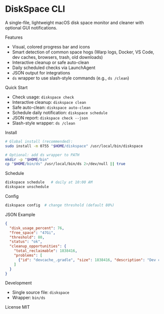 # DiskSpace CLI

A single-file, lightweight macOS disk space monitor and cleaner with optional GUI notifications.

Features
- Visual, colored progress bar and icons
- Smart detection of common space hogs (Warp logs, Docker, VS Code, dev caches, browsers, trash, old downloads)
- Interactive cleanup or safe auto-clean
- Daily scheduled checks via LaunchAgent
- JSON output for integrations
- `ds` wrapper to use slash-style commands (e.g., `ds /clean`)

Quick Start
- Check usage: `diskspace check`
- Interactive cleanup: `diskspace clean`
- Safe auto-clean: `diskspace auto-clean`
- Schedule daily notification: `diskspace schedule`
- JSON report: `diskspace check --json`
- Slash-style wrapper: `ds /clean`

Install
```bash
# Global install (recommended):
sudo install -m 0755 "$HOME/diskspace" /usr/local/bin/diskspace

# Optional: add ds wrapper to PATH
mkdir -p "$HOME/bin"
cp "$HOME/bin/ds" /usr/local/bin/ds 2>/dev/null || true
```

Schedule
```bash
diskspace schedule   # daily at 10:00 AM
diskspace unschedule
```

Config
```bash
diskspace config  # change threshold (default 80%)
```

JSON Example
```json
{
  "disk_usage_percent": 76,
  "free_space": "47Gi",
  "threshold": 80,
  "status": "ok",
  "cleanup_opportunities": {
    "total_reclaimable": 1838416,
    "problems": [
      {"id": "devcache_.gradle", "size": 1838416, "description": "Dev cache - .gradle", "command": "rm -rf /Users/you/.gradle"}
    ]
  }
}
```

Development
- Single source file: `diskspace`
- Wrapper: `bin/ds`

License
MIT